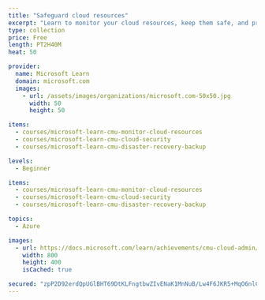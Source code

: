 ```yaml
---
title: "Safeguard cloud resources"
excerpt: "Learn to monitor your cloud resources, keep them safe, and protect or recover them in the case of a disaster.\nIn this learning path, you will:\n\nLearn why and how to monitor cloud services\nDescribe what KPIs are and how they differ from metrics\nBe familiar with different types of security\nBe familiar with some of the main threats to cloud security\nUnderstand the meaning of “fault tolerance”\nUnderstand the role that backup services play in disaster response and recovery\n\nIn Partnership with Dr. Majd Sakr and Carnegie Mellon University."
type: collection
price: Free
length: PT2H40M
heat: 50

provider:
  name: Microsoft Learn
  domain: microsoft.com
  images:
    - url: /assets/images/organizations/microsoft.com-50x50.jpg
      width: 50
      height: 50

items:
  - courses/microsoft-learn-cmu-monitor-cloud-resources
  - courses/microsoft-learn-cmu-cloud-security
  - courses/microsoft-learn-cmu-disaster-recovery-backup

levels:
  - Beginner

items:
  - courses/microsoft-learn-cmu-monitor-cloud-resources
  - courses/microsoft-learn-cmu-cloud-security
  - courses/microsoft-learn-cmu-disaster-recovery-backup

topics:
  - Azure

images:
  - url: https://docs.microsoft.com/learn/achievements/cmu-cloud-admin/cmu-monitor-cloud-resources-social.png
    width: 800
    height: 400
    isCached: true

secured: "zpP2D92erdQpUGlBHT69DtKLFngtbwZIvENaK1MnNuB/Lw4F6JKR5+MqO6nlCv56h4NAOAbS5zc0Zj2qfM5k+Smo9HuWQaUNpTeUSso1pWcMgMvwP0a1BDgWJam8YEjHIAsIzUUWhb2HGVVZjgM+tnYkm8Q/iPuPY+CbZ/keg6vB30ghgsQpO/dnV0L62D5FWX28EOMsoqpd+/zDArSRlzjY3JNguJTNcmGpT/Ag7RftCYv1P6FKHqT1pR7Oz0qBqNfB4oDnWVRq6g9sq61N+zLV59ODjRkUj4aPayYwiBvHHv/sUzaVBe6iTWxZf1iTNILEnmKJZCilJBAWuvsgzQ==;ut9fi18qFRqGSxF/DQX1Nw=="
---
```


